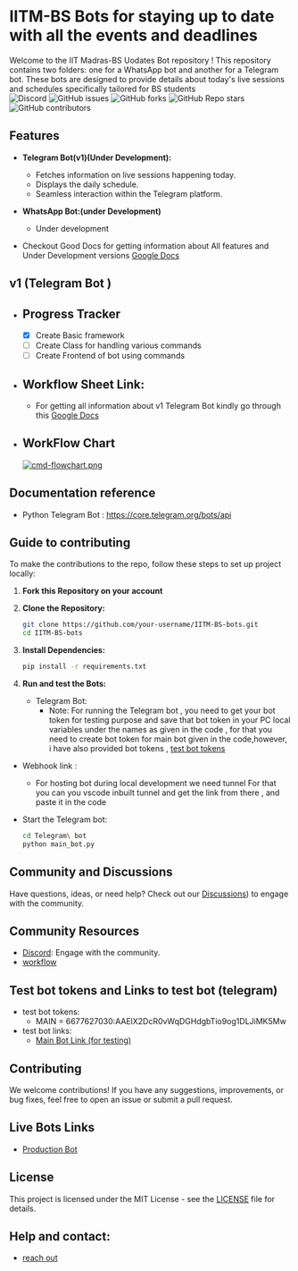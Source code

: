 # IITM-BS Bots for staying up to date with all the events and deadlines

Welcome to the IIT Madras-BS Uodates Bot repository ! This repository contains two folders: one for a WhatsApp bot and another for a Telegram bot. These bots are designed to provide details about today's live sessions and schedules specifically tailored for BS students  
![Discord](https://discord.gg/hux9vWjVhR)
![GitHub issues](https://github.com/shubhamatkal/IITM-BS-bots/issues)
![GitHub forks](https://github.com/shubhamatkal/IITM-BS-bots/network/members)
![GitHub Repo stars](https://github.com/shubhamatkal/IITM-BS-bots/stargazers)
![GitHub contributors](https://github.com/shubhamatkal/IITM-BS-bots/graphs/contributors)




## Features

- **Telegram Bot(v1)(Under Development):**
  - Fetches information on live sessions happening today.
  - Displays the daily schedule.
  - Seamless interaction within the Telegram platform.

- **WhatsApp Bot:(under Development)**
  - Under development 
- Checkout Good Docs for getting information about All features and Under Development versions  [Google Docs](https://docs.google.com/document/d/1yjr_NXChKjF3HIbJfOVPO2BQ8AqG9RMoNGmtE4Ih1C0/edit?usp=sharing)
## v1 (Telegram Bot ) 
  - ## Progress Tracker
    - [X] Create Basic framework
    - [ ] Create Class for handling various commands
    - [ ] Create Frontend of bot using commands
- ## Workflow Sheet Link:
    - For getting all information about v1 Telegram Bot kindly go through this [Google Docs](https://docs.google.com/document/d/1yjr_NXChKjF3HIbJfOVPO2BQ8AqG9RMoNGmtE4Ih1C0/edit?usp=sharing)
- ## WorkFlow Chart
    [![cmd-flowchart.png](https://i.postimg.cc/1XSX0Lhv/cmd-flowchart.png)](https://postimg.cc/xJs9npdm)
 ## Documentation reference

- Python Telegram Bot : https://core.telegram.org/bots/api

## Guide to contributing

To make the contributions to the repo, follow these steps to set up project locally:

1. **Fork this Repository on your account**
2. **Clone the Repository:**
   ```bash
   git clone https://github.com/your-username/IITM-BS-bots.git
   cd IITM-BS-bots
   ```

3. **Install Dependencies:**
   ```bash
   pip install -r requirements.txt
   ```

4. **Run and test the Bots:**
   - Telegram Bot:
     - Note: For running the Telegram bot , you need to get your bot token for testing purpose and save that bot token in your PC local variables
     under the names as given in the code , for that you need to create bot token for main bot given in the code,however, i have also provided bot tokens ,
     [test bot tokens](https://github.com/shubhamatkal/IITM-BS-bots/edit/main/README.md#test-bot-tokens-and-links-to-test-bot-telegram)
  - Webhook link :
      - For hosting bot during local development we need tunnel
        For that you can you vscode inbuilt tunnel and get the link from there , and paste it in the code 

   - Start the Telegram bot:
     ```bash
     cd Telegram\ bot
     python main_bot.py
     ```

## Community and Discussions

Have questions, ideas, or need help? Check out our [Discussions](https://discord.gg/hux9vWjVhR)) to engage with the community.

## Community Resources

- [Discord](https://discord.gg/hux9vWjVhR): Engage with the community.
- [workflow](https://docs.google.com/document/d/1yjr_NXChKjF3HIbJfOVPO2BQ8AqG9RMoNGmtE4Ih1C0/edit?usp=sharing)

## Test bot tokens and Links to test bot (telegram)
  - test bot tokens:
    - MAIN = 6677627030:AAElX2DcR0vWqDGHdgbTio9og1DLJiMK5Mw
  - test bot links:
    - [Main Bot Link (for testing)](t.me/test_foundation_iitmbs_bot)
      
## Contributing

We welcome contributions! If you have any suggestions, improvements, or bug fixes, feel free to open an issue or submit a pull request.

## Live Bots Links
- [Production Bot](https://t.me/iitm_bs_updatesbot)
  
## License

This project is licensed under the MIT License - see the [LICENSE](https://github.com/shubhamatkal/IITM-BS-bots/blob/main/LICENSE) file for details.

## Help and contact:
- [reach out](https://github.com/shubhamatkal)


